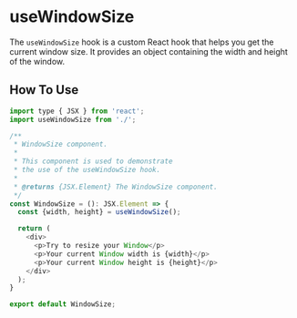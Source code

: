 # useWindowSize

The `useWindowSize` hook is a custom React hook that helps you get the current window size. It provides an object containing the width and height of the window.

## How To Use

```js
import type { JSX } from 'react';
import useWindowSize from './';

/**
 * WindowSize component.
 *
 * This component is used to demonstrate
 * the use of the useWindowSize hook.
 *
 * @returns {JSX.Element} The WindowSize component.
 */
const WindowSize = (): JSX.Element => {
  const {width, height} = useWindowSize();

  return (
    <div>
      <p>Try to resize your Window</p>
      <p>Your current Window width is {width}</p>
      <p>Your current Window height is {height}</p>
    </div>
  );
}

export default WindowSize;
```
